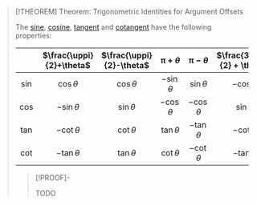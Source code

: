 >[!THEOREM] Theorem: Trigonometric Identities for Argument Offsets
>
>The [sine](Real%20Sine%20Function/Real%20Sine%20Function.md), [cosine](Real%20Cosine%20Function/Real%20Cosine%20Function.md), [tangent](Real%20Tangent%20Function/Real%20Tangent%20Function.md) and [cotangent](Real%20Cotangent%20Substitution/Real%20Cotangent%20Function.md) have the following properties:
>
>||$\frac{\uppi}{2}+\theta$|$\frac{\uppi}{2}-\theta$|$\uppi+\theta$|$\uppi-\theta$|$\frac{3\uppi}{2} + \theta$|$\frac{3\uppi}{2} - \theta$|
>|:--:|:--:|:--:|:--:|:--:|:--:|:--:|
>|$\sin$|$\cos \theta$|$\cos \theta$|$-\sin \theta$|$\sin \theta$|$-\cos \theta$|$-\cos \theta$|
>|$\cos$|$-\sin \theta$|$\sin \theta$|$-\cos \theta$|$-\cos \theta$|$\sin \theta$|$-\sin \theta$|
>|$\tan$|$-\cot \theta$|$\cot \theta$|$\tan \theta$|$-\tan \theta$|$-\cot \theta$|$\cot \theta$|
>|$\cot$|$-\tan \theta$|$\tan \theta$|$\cot \theta$|$-\cot \theta$|$-\tan \theta$|$\tan \theta$|
>
>>[!PROOF]-
>>
>>TODO
>>
>
